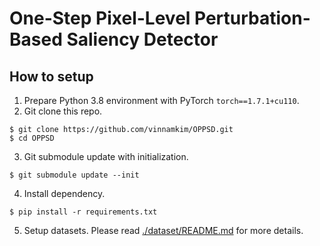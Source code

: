 # One-Step Pixel-Level Perturbation-Based Saliency Detector

## How to setup
1. Prepare Python 3.8 environment with PyTorch `torch==1.7.1+cu110`.
2. Git clone this repo.
```shell
$ git clone https://github.com/vinnamkim/OPPSD.git
$ cd OPPSD
```
3. Git submodule update with initialization.
```shell
$ git submodule update --init
```
4. Install dependency.
```shell
$ pip install -r requirements.txt
```
5. Setup datasets. Please read [./dataset/README.md](./dataset/README.md) for more details.
